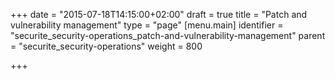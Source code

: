 +++
date = "2015-07-18T14:15:00+02:00"
draft = true
title = "Patch and vulnerability management"
type = "page"
[menu.main]
identifier = "securite_security-operations_patch-and-vulnerability-management"
parent = "securite_security-operations"
weight = 800

+++
